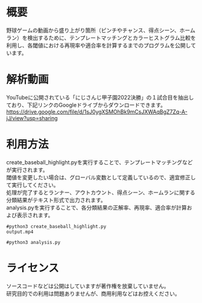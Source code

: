 # 概要
  
野球ゲームの動画から盛り上がり箇所（ピンチやチャンス、得点シーン、ホームラン）を検出するために、テンプレートマッチングとカラーヒストグラム比較を利用し、各閾値における再現率や適合率を計算するまでのプログラムを公開しています。  
  
# 解析動画
  
YouTubeに公開されている「にじさんじ甲子園2022決勝」の１試合目を抽出しており、下記リンクのGoogleドライブからダウンロードできます。  
https://drive.google.com/file/d/1sJ0ygXSMOhBk9mCsJXWAqBgZ7Zq-A-jJ/view?usp=sharing  
  
# 利用方法

create_baseball_highlight.pyを実行することで、テンプレートマッチングなどが実行されます。  
閾値を変更したい場合は、グローバル変数として定義しているので、適宜修正して実行してください。  
処理が完了するとランナー、アウトカウント、得点シーン、ホームランに関する分類結果がテキスト形式で出力されます。  
analysis.pyを実行することで、各分類結果の正解率、再現率、適合率が計算および表示されます。  

```
#python3 create_baseball_highlight.py
output.mp4

#python3 analysis.py
```
  
# ライセンス
  
ソースコードなどは公開はしていますが著作権を放棄していません。  
研究目的での利用は問題ありませんが、商用利用などはお控えください。  
  
